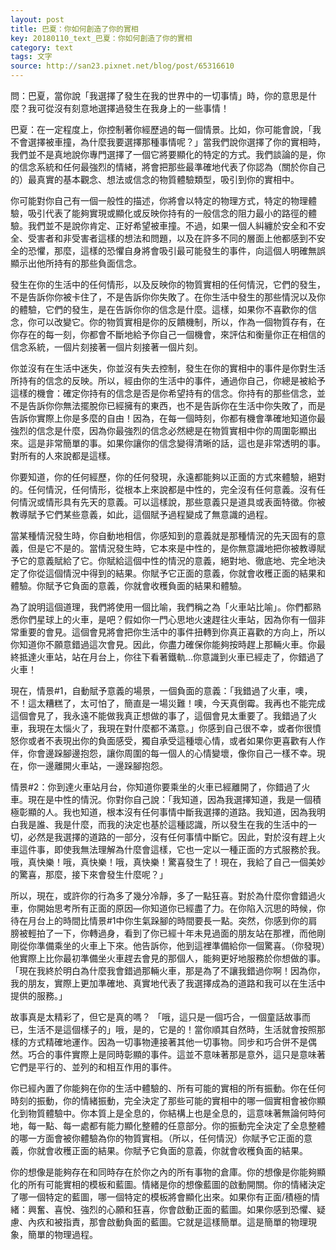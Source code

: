 ```yaml
---
layout: post
title: 巴夏：你如何創造了你的實相
key: 20180110_text_巴夏：你如何創造了你的實相
category: text
tags: 文字
source: http://san23.pixnet.net/blog/post/65316610
---
```



問：巴夏，當你說「我選擇了發生在我的世界中的一切事情」時，你的意思是什麼？我可從沒有刻意地選擇過發生在我身上的一些事情！

巴夏：在一定程度上，你控制著你經歷過的每一個情景。比如，你可能會說，「我不會選擇被車撞，為什麼我要選擇那種事情呢？」當我們說你選擇了你的實相時，我們並不是真地說你專門選擇了一個它將要顯化的特定的方式。我們談論的是，你的信念系統和任何最強烈的情緒，將會把那些最準確地代表了你認為（關於你自己的）最真實的基本觀念、想法或信念的物質體驗類型，吸引到你的實相中。

你可能對你自己有一個一般性的描述，你將會以特定的物理方式，特定的物理體驗，吸引代表了能夠實現或顯化或反映你持有的一般信念的阻力最小的路徑的體驗。我們並不是說你肯定、正好希望被車撞。不過，如果一個人糾纏於安全和不安全、受害者和非受害者這樣的想法和問題，以及在許多不同的層面上他都感到不安全的恐懼，那麼，這樣的恐懼自身將會吸引最可能發生的事件，向這個人明確無誤顯示出他所持有的那些負面信念。

發生在你的生活中的任何情形，以及反映你的物質實相的任何情況，它們的發生，不是告訴你你被卡住了，不是告訴你你失敗了。在你生活中發生的那些情況以及你的體驗，它們的發生，是在告訴你你的信念是什麼。這樣，如果你不喜歡你的信念，你可以改變它。你的物質實相是你的反饋機制，所以，作為一個物質存有，在你存在的每一刻，你都會不斷地給予你自己一個機會，來評估和衡量你正在相信的信念系統，一個片刻接著一個片刻接著一個片刻。

你並沒有在生活中迷失，你並沒有失去控制，發生在你的實相中的事件是你對生活所持有的信念的反映。所以，經由你的生活中的事件，通過你自己，你總是被給予這樣的機會：確定你持有的信念是否是你希望持有的信念。你持有的那些信念，並不是告訴你你無法擺脫你已經擁有的東西，也不是告訴你在生活中你失敗了，而是告訴你實際上你是多麼的自由！因為，在每一個時刻，你都有機會準確地知道你最強烈的信念是什麼，因為你最強烈的信念必然總是在物質實相中你的周圍彰顯出來。這是非常簡單的事。如果你讓你的信念變得清晰的話，這也是非常透明的事。對所有的人來說都是這樣。

你要知道，你的任何經歷，你的任何發現，永遠都能夠以正面的方式來體驗，絕對的。任何情況，任何情形，從根本上來說都是中性的，完全沒有任何意義。沒有任何情況或情形具有先天的意義。可以這樣說，那些意義只是道具或表面特徵。你被教導賦予它們某些意義，如此，這個賦予過程變成了無意識的過程。

當某種情況發生時，你自動地相信，你感知到的意義就是那種情況的先天固有的意義，但是它不是的。當情況發生時，它本來是中性的，是你無意識地把你被教導賦予它的意義賦給了它。你賦給這個中性的情況的意義，絕對地、徹底地、完全地決定了你從這個情況中得到的結果。你賦予它正面的意義，你就會收穫正面的結果和體驗。你賦予它負面的意義，你就會收穫負面的結果和體驗。

為了說明這個道理，我們將使用一個比喻，我們稱之為「火車站比喻」。你們都熟悉你們星球上的火車，是吧？假如你一門心思地火速趕往火車站，因為你有一個非常重要的會見。這個會見將會把你生活中的事件扭轉到你真正喜歡的方向上，所以你知道你不願意錯過這次會見。因此，你盡力確保你能夠按時趕上那輛火車。你最終抵達火車站，站在月台上，你往下看著鐵軌…你意識到火車已經走了，你錯過了火車！

現在，情景#1，自動賦予意義的場景，一個負面的意義：「我錯過了火車，噢，不！這太糟糕了，太可怕了，簡直是一場災難！噢，今天真倒霉。我再也不能完成這個會見了，我永遠不能做我真正想做的事了，這個會見太重要了。我錯過了火車，我現在太惱火了，我現在對什麼都不滿意。」你感到自己很不幸，或者你很憤怒你或者不表現出你的負面感受，獨自承受這種壞心情，或者如果你更喜歡有人作伴，你會邊跺腳邊抱怨，讓你周圍的每一個人的心情變壞，像你自己一樣不幸。現在，你一邊離開火車站，一邊跺腳抱怨。

情景#2：你到達火車站月台，你知道你要乘坐的火車已經離開了，你錯過了火車。現在是中性的情況。你對你自己說：「我知道，因為我選擇知道，我是一個積極彰顯的人。我也知道，根本沒有任何事情中斷我選擇的道路。我知道，因為我明白我是誰、我是什麼，而我的決定也基於這種認識，所以發生在我的生活中的一切，必然是我選擇的道路的一部分，沒有任何事情中斷它。因此，對於沒有趕上火車這件事，即使我無法理解為什麼會這樣，它也一定以一種正面的方式服務於我。哦，真快樂！哦，真快樂！哦，真快樂！驚喜發生了！現在，我給了自己一個美妙的驚喜，那麼，接下來會發生什麼呢？」

所以，現在，或許你的行為多了幾分冷靜，多了一點狂喜。對於為什麼你會錯過火車，你開始思考所有正面的原因—你知道你已經盡了力。在你陷入沉思的時候，你待在月台上的時間比情景#1中你生氣跺腳的時間要長一點。突然，你感到你的肩膀被輕拍了一下，你轉過身，看到了你已經十年未見過面的朋友站在那裡，而他剛剛從你準備乘坐的火車上下來。他告訴你，他到這裡準備給你一個驚喜。（你發現）他實際上比你最初準備坐火車趕去會見的那個人，能夠更好地服務於你想做的事。「現在我終於明白為什麼我會錯過那輛火車，那是為了不讓我錯過你啊！因為你，我的朋友，實際上更加準確地、真實地代表了我選擇成為的道路和我可以在生活中提供的服務。」

故事真是太精彩了，但它是真的嗎？ 「哦，這只是一個巧合，一個童話故事而已，生活不是這個樣子的」哦，是的，它是的！當你順其自然時，生活就會按照那樣的方式精確地運作。因為一切事物連接著其他一切事物。同步和巧合併不是偶然。巧合的事件實際上是同時彰顯的事件。這並不意味著那是意外，這只是意味著它們是平行的、並列的和相互作用的事件。

你已經內置了你能夠在你的生活中體驗的、所有可能的實相的所有振動。你在任何時刻的振動，你的情緒振動，完全決定了那些可能的實相中的哪一個實相會被你顯化到物質體驗中。你本質上是全息的，你結構上也是全息的，這意味著無論何時何地，每一點、每一處都有能力顯化整體的任意部分。你的振動完全決定了全息整體的哪一方面會被你體驗為你的物質實相。（所以，任何情況）你賦予它正面的意義，你就會收穫正面的結果。你賦予它負面的意義，你就會收穫負面的結果。

你的想像是能夠存在和同時存在於你之內的所有事物的倉庫。你的想像是你能夠顯化的所有可能實相的模板和藍圖。情緒是你的想像藍圖的啟動開關。你的情緒決定了哪一個特定的藍圖，哪一個特定的模板將會顯化出來。如果你有正面/積極的情緒：興奮、喜悅、強烈的心願和狂喜，你會啟動正面的藍圖。如果你感到恐懼、疑慮、內疚和被指責，那會啟動負面的藍圖。它就是這樣簡單。這是簡單的物理現象，簡單的物理過程。
